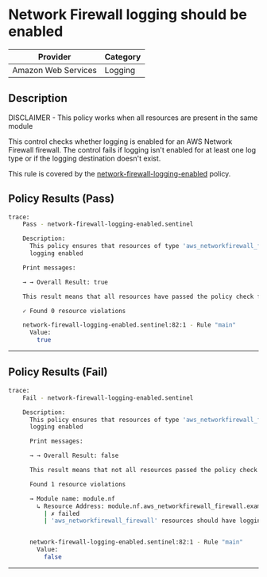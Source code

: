 # Network Firewall logging should be enabled

| Provider            | Category     |
|---------------------|--------------|
| Amazon Web Services | Logging   |

## Description

DISCLAIMER - This policy works when all resources are present in the same module

This control checks whether logging is enabled for an AWS Network Firewall firewall. The control fails if logging isn't enabled for at least one log type or if the logging destination doesn't exist.


This rule is covered by the [network-firewall-logging-enabled](../../policies/network-firewall/network-firewall-logging-enabled.sentinel) policy.

## Policy Results (Pass)
```bash
trace:
    Pass - network-firewall-logging-enabled.sentinel

    Description:
      This policy ensures that resources of type 'aws_networkfirewall_firewall' have
      logging enabled

    Print messages:

    → → Overall Result: true

    This result means that all resources have passed the policy check for the policy network-firewall-logging-enabled.

    ✓ Found 0 resource violations

    network-firewall-logging-enabled.sentinel:82:1 - Rule "main"
      Value:
        true
```

---

## Policy Results (Fail)
```bash
trace:
    Fail - network-firewall-logging-enabled.sentinel

    Description:
      This policy ensures that resources of type 'aws_networkfirewall_firewall' have
      logging enabled

      Print messages:

      → → Overall Result: false

      This result means that not all resources passed the policy check and the protected behavior is not allowed for the policy network-firewall-logging-enabled.

      Found 1 resource violations

      → Module name: module.nf
        ↳ Resource Address: module.nf.aws_networkfirewall_firewall.example
          | ✗ failed
          | 'aws_networkfirewall_firewall' resources should have logging enabled. Refer to https://docs.aws.amazon.com/securityhub/latest/userguide/networkfirewall-controls.html#networkfirewall-2 for more details.


      network-firewall-logging-enabled.sentinel:82:1 - Rule "main"
        Value:
          false
```

---